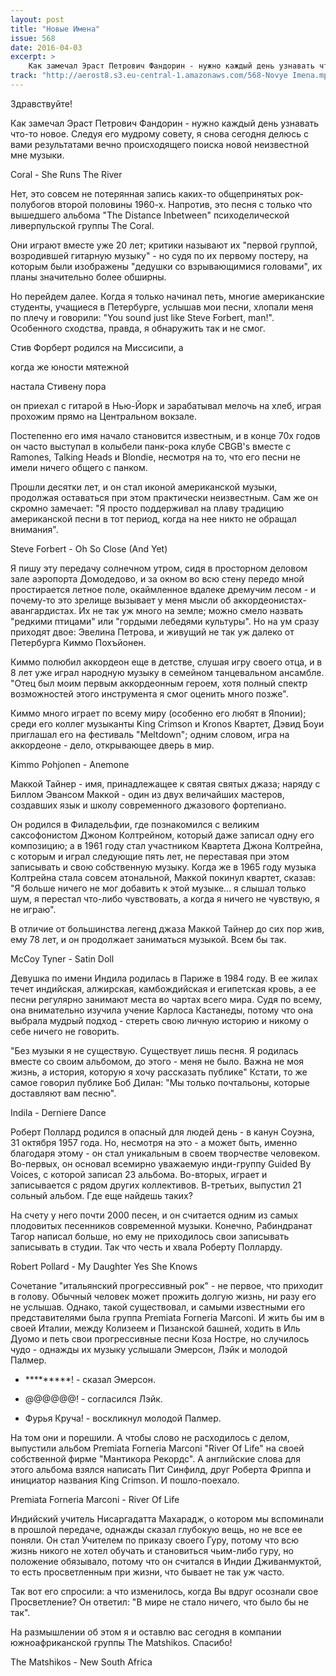 ```yaml
---
layout: post
title: "Новые Имена"
issue: 568
date: 2016-04-03
excerpt: >
    Как замечал Эраст Петрович Фандорин - нужно каждый день узнавать что-то новое. Следуя его мудрому совету, я снова сегодня делюсь с вами результатами вечно происходящего поиска новой неизвестной мне музыки.
track: "http://aerost8.s3.eu-central-1.amazonaws.com/568-Novye Imena.mp3"
---
```


Здравствуйте!

Как замечал Эраст Петрович Фандорин - нужно каждый день узнавать что-то новое. Следуя его мудрому совету, я снова сегодня делюсь с вами результатами вечно происходящего поиска новой неизвестной мне музыки.

Coral - She Runs The River

Нет, это совсем не потерянная запись каких-то общепринятых рок-полубогов второй половины 1960-х. Напротив, это песня с только что вышедшего альбома "The Distance Inbetween" психоделической ливерпульской группы The Coral.

Они играют вместе уже 20 лет; критики называют их "первой группой, возродившей гитарную музыку" - но судя по их первому постеру, на которым были изображены "дедушки со взрывающимися головами", их планы значительно более обширны.

Но перейдем далее. Когда я только начинал петь, многие американские студенты, учащиеся в Петербурге, услышав мои песни, хлопали меня по плечу и говорили: "You sound just like Steve Forbert, man!". Особенного сходства, правда, я обнаружить так и не смог.

Стив Форберт родился на Миссисипи, а

когда же юности мятежной

настала Стивену пора

он приехал с гитарой в Нью-Йорк и зарабатывал мелочь на хлеб, играя прохожим прямо на Центральном вокзале.

Постепенно его имя начало становится известным, и в конце 70х годов он часто выступал в колыбели панк-рока клубе CBGB's вместе с Ramones, Talking Heads и Blondie, несмотря на то, что его песни не имели ничего общего с панком.

Прошли десятки лет, и он стал иконой американской музыки, продолжая оставаться при этом практически неизвестным. Сам же он скромно замечает: "Я просто поддерживал на плаву традицию американской песни в тот период, когда на нее никто не обращал внимания".

Steve Forbert - Oh So Close (And Yet)

Я пишу эту передачу солнечном утром, сидя в просторном деловом зале аэропорта Домодедово, и за окном во всю стену передо мной простирается летное поле, окаймленное вдалеке дремучим лесом - и почему-то это зрелище вызывает у меня мысли об аккордеонистах-авангардистах. Их не так уж много на земле; можно смело назвать "редкими птицами" или "гордыми лебедями культуры". Но на ум сразу приходят двое: Эвелина Петрова, и живущий не так уж далеко от Петербурга Киммо Похъйонен.

Киммо полюбил аккордеон еще в детстве, слушая игру своего отца, и в 8 лет уже играл народную музыку в семейном танцевальном ансамбле. "Отец был моим первым аккордеонным героем, хотя полный спектр возможностей этого инструмента я смог оценить много позже".

Киммо много играет по всему миру (особенно его любят в Японии); среди его коллег музыканты King Crimson и Kronos Квартет, Дэвид Боуи приглашал его на фестиваль "Meltdown"; одним словом, игра на аккордеоне - дело, открывающее дверь в мир.

Kimmo Pohjonen - Anemone

Маккой Тайнер - имя, принадлежащее к святая святых джаза; наряду с Биллом Эвансом Маккой - один из двух величайших мастеров, создавших язык и школу современного джазового фортепиано.

Он родился в Филадельфии, где познакомился с великим саксофонистом Джоном Колтрейном, который даже записал одну его композицию; а в 1961 году стал участником Квартета Джона Колтрейна, с которым и играл следующие пять лет, не переставая при этом записывать и свою собственную музыку. Когда же в 1965 году музыка Колтрейна стала совсем атональной, Маккой покинул квартет, сказав: "Я больше ничего не мог добавить к этой музыке... я слышал только шум, я перестал что-либо чувствовать, а когда я ничего не чувствую, я не играю".

В отличие от большинства легенд джаза Маккой Тайнер до сих пор жив, ему 78 лет, и он продолжает заниматься музыкой. Всем бы так.

McCoy Tyner - Satin Doll

Девушка по имени Индила родилась в Париже в 1984 году. В ее жилах течет индийская, алжирская, камбождийская и египетская кровь, а ее песни регулярно занимают места во чартах всего мира. Судя по всему, она внимательно изучила учение Карлоса Кастанеды, потому что она выбрала мудрый подход - стереть свою личную историю и никому о себе ничего не говорить.

"Без музыки я не существую. Существует лишь песня. Я родилась вместе со своим альбомом, до этого - меня не было. Важна не моя жизнь, а история, которую я хочу рассказать публике" Кстати, то же самое говорил публике Боб Дилан: "Мы только почтальоны, которые доставляют вам песню".

Indila - Derniere Dance

Роберт Поллард родился в опасный для людей день - в канун Соуэна, 31 октября 1957 года. Но, несмотря на это - а может быть, именно благодаря этому - он стал уникальным в своем творчестве человеком. Во-первых, он основал всемирно уважаемую инди-группу Guided By Voices, с которой записал 23 альбома. Во-вторых, играет и записывается с рядом других коллективов. В-третьих, выпустил 21 сольный альбом. Где еще найдешь таких?

На счету у него почти 2000 песен, и он считается одним из самых плодовитых песенников современной музыки. Конечно, Рабиндранат Тагор написал больше, но ему не приходилось свои записывать записывать в студии. Так что честь и хвала Роберту Полларду.

Robert Pollard - My Daughter Yes She Knows

Сочетание "итальянский прогрессивный рок" - не первое, что приходит в голову. Обычный человек может прожить долгую жизнь, ни разу его не услышав. Однако, такой существовал, и самыми известными его представителями была группа Premiata Forneria Marconi. И жить бы им в своей Италии, между Колизеем и Пизанской башней, ходить в Иль Дуомо и петь свои прогрессивные песни Коза Ностре, но случилось чудо - однажды их музыку услышали Эмерсон, Лэйк и молодой Палмер.

- *********! - сказал Эмерсон.

- @@@@@@! - согласился Лэйк.

- Фурья Круча! - воскликнул молодой Палмер.

На том они и порешили. А чтобы слово не расходилось с делом, выпустили альбом Premiata Forneria Marconi "River Of Life" на своей собственной фирме "Мантикора Рекордс". А английские слова для этого альбома взялся написать Пит Синфилд, друг Роберта Фриппа и инициатор названия King Crimson. И пошло-поехало.

Premiata Forneria Marconi - River Of Life

Индийский учитель Нисаргадатта Махарадж, о котором мы вспоминали в прошлой передаче, однажды сказал глубокую вещь, но не все ее поняли. Он стал Учителем по приказу своего Гуру, потому что всю жизнь никого не хотел обучать и становиться чьим-либо гуру, но положение обязывало, потому что он считался в Индии Дживанмуктой, то есть просветленным при жизни, что бывает не так уж часто.

Так вот его спросили: а что изменилось, когда Вы вдруг осознали свое Просветление? Он ответил: "В мире не стало ничего, что было бы не так".

На размышлении об этом я и оставлю вас сегодня в компании южноафриканской группы The Matshikos. Спасибо!

The Matshikos - New South Africa

